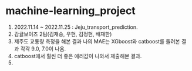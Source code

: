 # machine-learning_project
1. 2022.11.14 ~ 2022.11.25 : Jeju_transport_prediction.
2. 감귤보이즈 2팀(김재승, 우현, 김정현, 배재한)
3. 제주도 교통량 측정을 해본 결과 나의 MAE는 XGboost와 catboost를 돌려본 결과 각각 9.0, 7.0이 나옴.
4. catboost에서 훨씬 더 좋은 에러값이 나와서 제출해본 결과.
5. 
